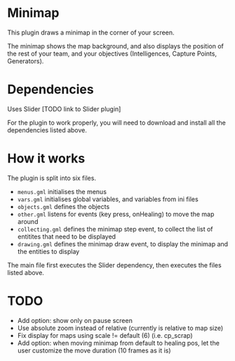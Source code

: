 # Minimap

This plugin draws a minimap in the corner of your screen.

The minimap shows the map background, and also displays the position of the rest of your team, and your objectives (Intelligences, Capture Points, Generators).

# Dependencies

Uses Slider [TODO link to Slider plugin]

For the plugin to work properly, you will need to download and install all the dependencies listed above.


# How it works

The plugin is split into six files.

 - `menus.gml` initialises the menus
 - `vars.gml` initialises global variables, and variables from ini files
 - `objects.gml` defines the objects
 - `other.gml` listens for events (key press, onHealing) to move the map around
 - `collecting.gml` defines the minimap step event, to collect the list of entitites that need to be displayed
 - `drawing.gml` defines the minimap draw event, to display the minimap and the entities to display
 
The main file first executes the Slider dependency, then executes the files listed above.

# TODO

 - Add option: show only on pause screen
 - Use absolute zoom instead of relative (currently is relative to map size) 
 - Fix display for maps using scale != default (6) (i.e. cp_scrap)
 - Add option: when moving minimap from default to healing pos, let the user customize the move duration (10 frames as it is)